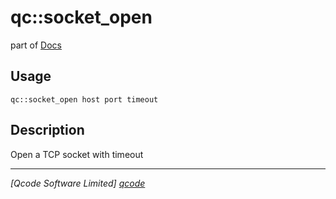 qc::socket_open
===============

part of [Docs](.)

Usage
-----
`qc::socket_open host port timeout`

Description
-----------
Open a TCP socket with timeout

----------------------------------
*[Qcode Software Limited] [qcode]*

[qcode]: http://www.qcode.co.uk "Qcode Software"